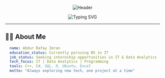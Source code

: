 <!-- Header Banner with Gradient Colors and Stylish Font -->
<p align="center">
  <img src="https://capsule-render.vercel.app/api?type=waving&color=0:6a11cb,100:2575fc&height=160&section=header&text=Abdur%20Rafay%20Imran&fontSize=45&fontColor=fff&animation=fadeIn&fontAlignY=40&desc=IT%20Undergraduate%20|%20Tech%20Explorer%20|%20Data%20Analytics%20Enthusiast&descAlignY=60&descAlign=50" alt="Header" />
</p>

<!-- Animated Typing Effect for a Professional Tagline -->
<p align="center">
  <img src="https://readme-typing-svg.demolab.com?font=Fira+Code&size=24&pause=1000&color=00FFEC&center=true&vCenter=true&width=600&lines=IT+Student+|+Cloud+Computing+Enthusiast;Data+Analytics+Learner+|+Always+Learning;Passionate+About+Technology+and+Problem+Solving" alt="Typing SVG" />
</p>

---

## 👨‍💻 About Me

```yaml
  name: Abdur Rafay Imran
  education_status: Currently pursuing BS in IT
  job_status: Seeking internship opportunities in IT & Data Analytics
  tech_focus: IT | Data Analytics | Programming
  tools: C++, C#, SQL, R, Ubuntu, Excel
  motto: "Always exploring new tech, one project at a time"
